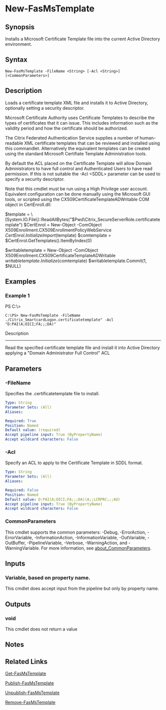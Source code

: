 # New-FasMsTemplate

## Synopsis
Installs a Microsoft Certificate Template file into the current Active Directory environment.

## Syntax

```
New-FasMsTemplate -FileName <String> [-Acl <String>] [<CommonParameters>]
```

## Description
Loads a certificate template XML file and installs it to Active Directory, optionally setting a security descriptor.

Microsoft Certificate Authority uses Certificate Templates to describe the types of certificates that it can issue. 
This includes information such as the validity period and how the certificate should be authorized.

The Citrix Federated Authentication Service supplies a number of human-readable XML certificate templates that can be reviewed and installed using this commandlet. 
Alternatively the equivalent templates can be created using the standard Microsoft Certifiate Template Administration tools.

By default the ACL placed on the Certificate Template will allow Domain Administrators to have full control and Authenticated Users to have read permission. 
If this is not suitable the -Acl \<SDDL\> parameter can be used to specify a security descriptor.

Note that this cmdlet must be run using a High Privilege user account. 
Equivalent configuration can be done manually using the Microsoft GUI tools, or scripted using the CX509CertificateTemplateADWritable COM object in CertEnroll.dll:

$template = \[System.IO.File\]::ReadAllBytes("$Pwd\Citrix_SecureServerRole.certificatetemplate")
$CertEnrol = New-Object -ComObject X509Enrollment.CX509EnrollmentPolicyWebService
$CertEnrol.InitializeImport($template)
$comtemplate = $CertEnrol.GetTemplates().ItemByIndex(0)

$writabletemplate = New-Object -ComObject X509Enrollment.CX509CertificateTemplateADWritable
$writabletemplate.Initialize($comtemplate)
$writabletemplate.Commit(1, $NULL)

## Examples

### Example 1
PS C:\\\>

```
C:\PS> New-FasMsTemplate -FileName ./Citrix_SmartcardLogon.certificatetemplate" -Acl "D:PAI(A;OICI;FA;;;DA)"
```

Description

-----------

Read the specified certificate template file and install it into Active Directory applying a "Domain Administrator Full Control" ACL

## Parameters

### -FileName
Specifies the .certificatetemplate file to install.

```yaml
Type: String
Parameter Sets: (All)
Aliases:

Required: True
Position: Named
Default value: (required)
Accept pipeline input: True (ByPropertyName)
Accept wildcard characters: False
```

### -Acl
Specify an ACL to apply to the Certificate Template in SDDL format.

```yaml
Type: String
Parameter Sets: (All)
Aliases:

Required: False
Position: Named
Default value: D:PAI(A;OICI;FA;;;DA)(A;;LCRPRC;;;AU)
Accept pipeline input: True (ByPropertyName)
Accept wildcard characters: False
```

### CommonParameters
This cmdlet supports the common parameters: -Debug, -ErrorAction, -ErrorVariable, -InformationAction, -InformationVariable, -OutVariable, -OutBuffer, -PipelineVariable, -Verbose, -WarningAction, and -WarningVariable. For more information, see [about_CommonParameters](http://go.microsoft.com/fwlink/?LinkID=113216).

## Inputs

### Variable, based on property name.
This cmdlet does accept input from the pipeline but only by property name.

## Outputs

### void
This cmdlet does not return a value

## Notes

## Related Links

[Get-FasMsTemplate]()

[Publish-FasMsTemplate]()

[Unpublish-FasMsTemplate]()

[Remove-FasMsTemplate]()


